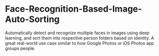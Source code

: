 # Face-Recognition-Based-Image-Auto-Sorting
Automatically detect and recognize multiple faces in images using deep learning, and sort them into respective person folders based on identity. A great real-world use case similar to how Google Photos or iOS Photos app groups people.
